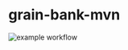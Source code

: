 # grain-bank-mvn
![example workflow](https://github.com/alessandro1802/grain-bank-mvn/actions/workflows/ci.yml/badge.svg)
